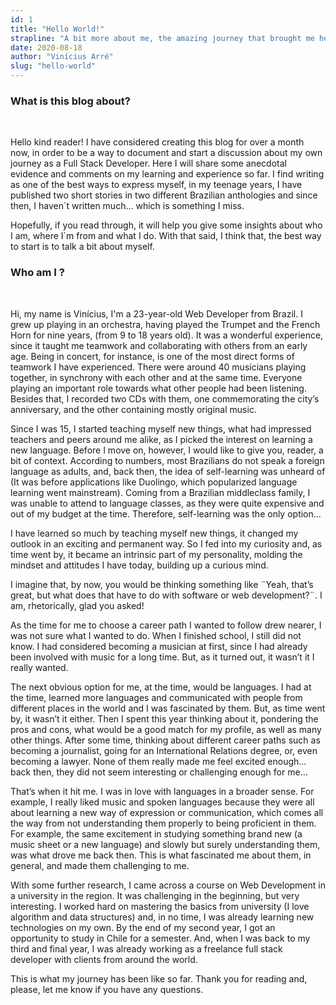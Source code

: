 ```yaml
---
id: 1
title: "Hello World!"
strapline: "A bit more about me, the amazing journey that brought me here and what this is blog is all about..."
date: 2020-08-18
author: "Vinícius Arré"
slug: "hello-world"
---
```


### What is this blog about?
<br>

Hello kind reader! I have considered creating this blog for over a month now, in order to be a way to document and start a discussion about my own journey as a Full Stack Developer. Here I will share some anecdotal evidence and comments on my learning and experience so far. I find writing as one of the best ways to express myself, in my teenage years, I have published two short stories in two different Brazilian anthologies and since then, I haven´t written much… which is something I miss.

Hopefully, if you read through, it will help you give some insights about who I am, where I´m from and what I do. With that said, I think that, the best way to start is to talk a bit about myself.

### Who am I ?
<br>

Hi, my name is Vinícius, I'm a 23-year-old Web Developer from Brazil. I grew up playing in an orchestra, having played the Trumpet and the French Horn for nine years, (from 9 to 18 years old).  It was a wonderful experience, since it taught me teamwork and collaborating with others from an early age. Being in concert, for instance, is one of the most direct forms of teamwork I have experienced. There were around 40 musicians playing together, in synchrony with each other and at the same time. Everyone playing an important role towards what other people had been listening. Besides that, I recorded two CDs with them, one commemorating the city’s anniversary, and the other containing mostly original music.

Since I was 15, I started teaching myself new things, what had impressed teachers and peers around me alike, as I picked the interest on learning a new language. Before I move on, however, I would like to give you, reader, a bit of context. According to numbers, most Brazilians do not speak a foreign language as adults, and, back then, the idea of self-learning was unheard of (It was before applications like Duolingo, which popularized language learning went mainstream). Coming from a Brazilian middleclass family, I was unable to attend to language classes, as they were quite expensive and out of my budget at the time. Therefore, self-learning was the only option…

I have learned so much by teaching myself new things, it changed my outlook in an exciting and permanent way. So I fed into my curiosity and, as time went by, it became an intrinsic part of my personality, molding the mindset and attitudes I have today, building up a curious mind.

I imagine that, by now, you would be thinking something like ¨Yeah, that’s great, but what does that have to do with software or web development?¨. I am, rhetorically, glad you asked!

As  the time for me to choose a career path I wanted to follow drew nearer, I was not sure what I wanted to do. When I finished school, I still did not know. I had considered becoming a musician at first, since I had already been involved with music for a long time. But, as it turned out, it wasn’t it I really wanted.

The next obvious option for me, at the time, would be languages. I had at the time, learned more languages and communicated with people from different places in the world and I was fascinated by them. But, as time went by, it wasn’t it either. Then I spent this year thinking about it, pondering the pros and cons, what would be a good match for my profile, as well as many other things. After some time, thinking about different career paths such as becoming a journalist, going for an International Relations degree, or, even becoming a lawyer. None of them really made me feel excited enough… back then, they did not seem interesting or challenging enough for me…

That’s when it hit me. I was in love with languages in a broader sense. For example, I really liked music and spoken languages because they were all about learning a new way of expression or communication, which comes all the way from not understanding them properly to being proficient in them. For example, the same excitement in studying something brand new (a music sheet or a new language) and slowly but surely understanding them, was what drove me back then. This is what fascinated me about them, in general, and made them challenging to me.

With some further research, I came across a course on Web Development in a university in the region. It was challenging in the beginning, but very interesting. I worked hard on mastering the basics from university (I love algorithm and data structures) and, in no time, I was already learning new technologies on my own. By the end of my second year, I got an opportunity to study in Chile for a semester. And, when I was back to my third and final year, I was already working as a freelance full stack developer with clients from around the world.

This is what my journey has been like so far. Thank you for reading and, please, let me know if you have any questions.
